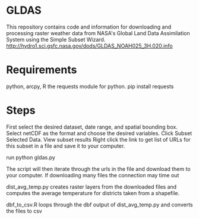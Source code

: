 GLDAS
=====

This repository contains code and information for downloading and processing raster weather data from NASA's Global Land Data Assimilation System using the Simple Subset Wizard.
http://hydro1.sci.gsfc.nasa.gov/dods/GLDAS_NOAH025_3H.020.info

Requirements
=====
python, arcpy, R
the requests module for python. pip install requests

Steps
=====

First select the desired dataset, date range, and spatial bounding box.
Select netCDF as the format and choose the desired variables. Click Subset Selected Data.
View subset results
Right click the link to get list of URLs for this subset in a file and save it to your computer.

run python gldas.py

The script will then iterate through the urls in the file and download them to your computer. If downloading many files the connection may time out

dist_avg_temp.py creates raster layers from the downloaded files and computes the average temperature for districts taken from a shapefile.

dbf_to_csv.R loops through the dbf output of dist_avg_temp.py and converts the files to csv



